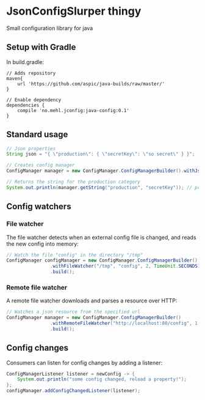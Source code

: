 # JsonConfigSlurper thingy
Small configuration library for java

## Setup with Gradle

In build.gradle:

    // Adds repository
    maven{
        url 'https://github.com/aspic/java-builds/raw/master/'
    }
    
    // Enable dependency
    dependencies {
        compile 'no.mehl.jconfig:java-config:0.1'
    }
    
## Standard usage

```java
// Json properties
String json = "{ \"production\": { \"secretKey\": \"so secret\" } }";

// Creates config manager
ConfigManager manager = new ConfigManager.ConfigManagerBuilder().withJson(json).build();

// Returns the string for the production category
System.out.println(manager.getString("production", "secretKey")); // prints "so secret"
```
    
## Config watchers

### File watcher

The file watcher detects when an external config file is changed, and reads the new config into memory:
    
```java
// Watch the file "config" in the directory "/tmp"
ConfigManager configManager = new ConfigManager.ConfigManagerBuilder()
                .withFileWatcher("/tmp", "config", 2, TimeUnit.SECONDS) // polls every second
                .build();
```

### Remote file watcher

A remote file watcher downloads and parses a resource over HTTP:

```java
// Watches a json resource from the specified url
ConfigManager manager = new ConfigManager.ConfigManagerBuilder()
                .withRemoteFileWatcher("http://localhost:80/config", 1, TimeUnit.HOURS) // hourly
                .build();
```

## Config changes

Consumers can listen for config changes by adding a listener:

```java
ConfigManagerListener listener = newConfig -> {
    System.out.println("some config changed, reload a property!");
};
configManager.addConfigChangedListener(listener);
```


